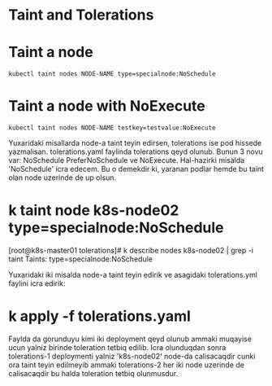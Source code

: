 # Taint and Tolerations

# Taint a node
```
kubectl taint nodes NODE-NAME type=specialnode:NoSchedule
```

# Taint a node with NoExecute
```
kubectl taint nodes NODE-NAME testkey=testvalue:NoExecute
```
Yuxaridaki misallarda node-a taint teyin edirsen, tolerations ise pod hissede yazmalisan. tolerations.yaml faylinda tolerations qeyd olunub. Bunun 3 novu var: NoSchedule PreferNoSchedule ve NoExecute. Hal-hazirki misalda 'NoSchedule' icra edecem. Bu o demekdir ki, yaranan podlar hemde bu taint olan node uzerinde de up olsun.
# k taint node  k8s-node02 type=specialnode:NoSchedule
[root@k8s-master01 tolerations]# k describe nodes k8s-node02 | grep -i taint
Taints:             type=specialnode:NoSchedule

Yuxaridaki iki misalda node-a taint teyin edirik ve asagidaki tolerations.yml faylini icra edirik:
# k apply -f tolerations.yaml 

Faylda da gorunduyu kimi iki deployment qeyd olunub ammaki muqayise ucun yalniz birinde toleration tetbiq edilib. Icra olunduqdan sonra tolerations-1 deploymenti yalniz  'k8s-node02' node-da calisacaqdir cunki ora taint teyin edilmeyib ammaki tolerations-2 her iki node uzerinde de calisacaqdir bu halda toleration tetbiq olunmusdur.